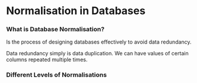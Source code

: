 # Normalisation in Databases
### What is Database Normalisation?
Is the process of designing databases effectively to avoid data redundancy.

Data redundancy simply is data duplication. We can have values of certain columns repeated multiple times.

### Different Levels of Normalisations
